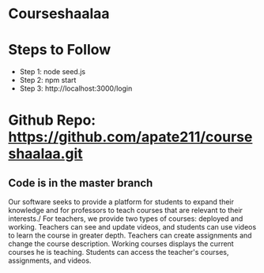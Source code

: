 # Courseshaalaa

# Steps to Follow
- Step 1: node seed.js
- Step 2: npm start
- Step 3: http://localhost:3000/login
# Github Repo: https://github.com/apate211/courseshaalaa.git

## Code is in the master branch


Our software seeks to provide a platform for students to expand their knowledge and for
professors to teach courses that are relevant to their interests./
For teachers, we provide two types of courses: deployed and working.
Teachers can see and update videos, and students can use videos to learn the course in
greater depth.
Teachers can create assignments and change the course description.
Working courses displays the current courses he is teaching.
Students can access the teacher's courses, assignments, and videos.
